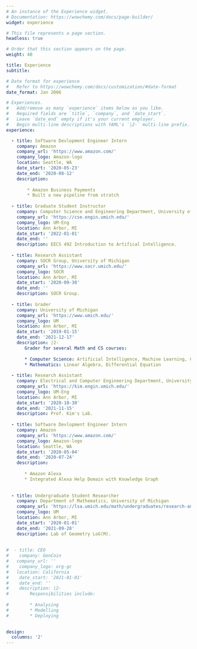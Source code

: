 ```yaml
---
# An instance of the Experience widget.
# Documentation: https://wowchemy.com/docs/page-builder/
widget: experience

# This file represents a page section.
headless: true

# Order that this section appears on the page.
weight: 40

title: Experience
subtitle:

# Date format for experience
#   Refer to https://wowchemy.com/docs/customization/#date-format
date_format: Jan 2006

# Experiences.
#   Add/remove as many `experience` items below as you like.
#   Required fields are `title`, `company`, and `date_start`.
#   Leave `date_end` empty if it's your current employer.
#   Begin multi-line descriptions with YAML's `|2-` multi-line prefix.
experience:

  - title: Software Devlopment Engineer Intern
    company: Amazon
    company_url: 'https://www.amazon.com/'
    company_logo: Amazon-logo
    location: Seattle, WA
    date_start: '2020-05-23'
    date_end: '2020-08-12'
    description:
    
        * Amazon Business Payments
        * Built a new pipeline from stratch
  
  - title: Graduate Student Instructor
    company: Computer Science and Engineering Department, University of Michigan
    company_url: 'https://cse.engin.umich.edu/'
    company_logo: UM-Eng
    location: Ann Arbor, MI
    date_start: '2022-01-01'
    date_end: ''
    description: EECS 492 Introduction to Artifical Intelligence.
    
  - title: Research Assistant
    company: SOCR Group, University of Michigan
    company_url: 'https://www.socr.umich.edu/'
    company_logo: SOCR
    location: Ann Arbor, MI
    date_start: '2020-09-30'
    date_end: ''
    description: SOCR Group.
    
  - title: Grader
    company: University of Michigan
    company_url: 'https://www.umich.edu/'
    company_logo: UM
    location: Ann Arbor, MI
    date_start: '2019-01-15'
    date_end: '2021-12-17'
    description: |2-
       Grader for several Math and CS courses:
        
       * Computer Science: Artificial Intelligence, Machine Learning, Computer Organization
       * Mathematics: Linear Algebra, Differential Equation
    
  - title: Research Assistant
    company: Electrical and Computer Engineering Department, University of Michigan
    company_url: 'https://kim.engin.umich.edu/'
    company_logo: UM-Eng
    location: Ann Arbor, MI
    date_start: '2020-10-30'
    date_end: '2021-11-15'
    description: Prof. Kim's Lab.
    
  - title: Software Devlopment Engineer Intern
    company: Amazon
    company_url: 'https://www.amazon.com/'
    company_logo: Amazon-logo
    location: Seattle, WA
    date_start: '2020-05-04'
    date_end: '2020-07-24'
    description:
    
       * Amazon Alexa
       * Integrated Alexa Help Domain with Knowledge Graph
    
  
  - title: Undergraduate Student Researcher
    company: Department of Mathematics, University of Michigan
    company_url: 'https://lsa.umich.edu/math/undergraduates/research-and-career-opportunities/LoGM.html'
    company_logo: UM
    location: Ann Arbor, MI
    date_start: '2020-01-01'
    date_end: '2021-09-28'
    description: Lab of Geometry LoG(M).
 
  
#  - title: CEO
#    company: GenCoin
#   company_url: ''
#    company_logo: org-gc
#   location: California
#    date_start: '2021-01-01'
#    date_end: ''
#    description: |2-
#        Responsibilities include:
        
#        * Analysing
#        * Modelling
#        * Deploying
        

design:
  columns: '2'
---
```

